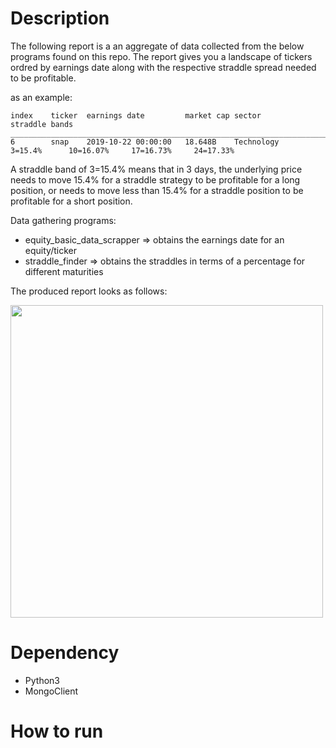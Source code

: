 # Description

The following report is a an aggregate of data collected from the below programs found on this repo.
The report gives you a landscape of tickers ordred by earnings date along with the respective straddle
spread needed to be profitable.

as an example:

```
index    ticker  earnings date         market cap sector                        straddle bands
______________________________________________________________________________________________________________________________________________________
6        snap    2019-10-22 00:00:00   18.648B    Technology                    3=15.4%      10=16.07%     17=16.73%     24=17.33%     
```

A straddle band of 3=15.4% means that in 3 days, the underlying price needs to move 15.4% for a straddle strategy to be profitable for a long
position, or needs to move less than 15.4% for a straddle position to be profitable for a short position.


Data gathering programs:

* equity_basic_data_scrapper => obtains the earnings date for an equity/ticker
* straddle_finder => obtains the straddles in terms of a percentage for different maturities

The produced report looks as follows:

<img src="https://i.imgur.com/Ma16anN.jpg" width="500">


# Dependency

* Python3
* MongoClient

# How to run



